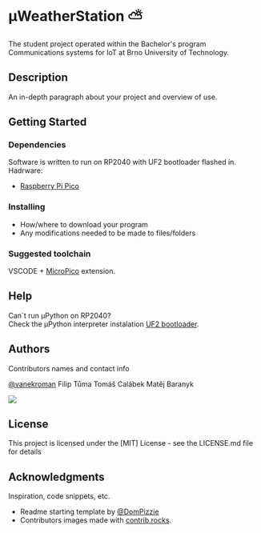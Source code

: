 # μWeatherStation :partly_sunny:

The student project operated within the Bachelor's program Communications systems for IoT at Brno University of Technology.

## Description

An in-depth paragraph about your project and overview of use.

## Getting Started

### Dependencies

Software is written to run on RP2040 with UF2 bootloader flashed in.
Hadrware:
* [Raspberry Pi Pico](https://www.raspberrypi.com/products/raspberry-pi-pico/)

### Installing

* How/where to download your program
* Any modifications needed to be made to files/folders

### Suggested toolchain

VSCODE + [MicroPico](https://marketplace.visualstudio.com/items?itemName=paulober.pico-w-go) extension.

## Help

Can´t run μPython on RP2040?\
Check the μPython interpreter instalation [UF2 bootloader](https://www.raspberrypi.com/documentation/microcontrollers/micropython.html).

## Authors

Contributors names and contact info

  [@vanekroman](https://github.com/vanekroman)
  Filip Tůma
  Tomáš Calábek
  Matěj Baranyk

<a href="https://github.com/vanekroman/MicroWeatherStation/graphs/contributors">
  <img src="https://contrib.rocks/image?repo=vanekroman/MicroWeatherStation" />
</a>

## License

This project is licensed under the [MIT] License - see the LICENSE.md file for details

## Acknowledgments

Inspiration, code snippets, etc.
* Readme starting template by [@DomPizzie](https://gist.github.com/DomPizzie/7a5ff55ffa9081f2de27c315f5018afc)
* Contributors images made with [contrib.rocks](https://contrib.rocks).
